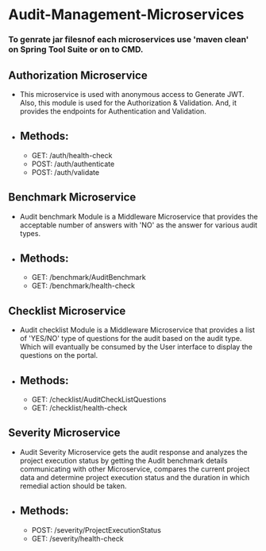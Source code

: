 # Audit-Management-Microservices
### To genrate jar filesnof each microservices use 'maven clean' on Spring Tool Suite or on to CMD.

## Authorization Microservice
- This microservice is used with anonymous access to Generate JWT. Also, this module is used for the Authorization & Validation. And, it provides the endpoints for Authentication and Validation.
- ## Methods:
  - GET: /auth/health-check
  - POST: /auth/authenticate
  - POST: /auth/validate

## Benchmark Microservice
- Audit benchmark Module is a Middleware Microservice that provides the acceptable number of answers with 'NO' as the answer for various audit types.
- ## Methods:
  - GET: /benchmark/AuditBenchmark
  - GET: /benchmark/health-check

## Checklist Microservice
- Audit checklist Module is a Middleware Microservice that provides a list of 'YES/NO' type of questions for the audit based on the audit type. Which will evantually be consumed by the User interface to display the questions on the portal.
- ## Methods:
  - GET: /checklist/AuditCheckListQuestions
  - GET: /checklist/health-check

## Severity Microservice
- Audit Severity Microservice gets the audit response and analyzes the project execution status by getting the Audit benchmark details communicating with other Microservice, compares the current project data and determine project execution status and the duration in which remedial action should be taken.
- ## Methods:
  - POST: /severity/ProjectExecutionStatus
  - GET: /severity/health-check
